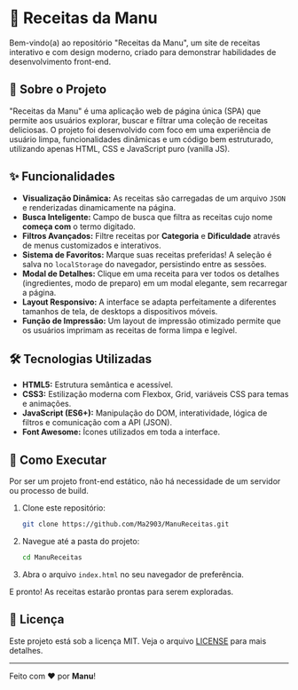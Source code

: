 # 🍳 Receitas da Manu

Bem-vindo(a) ao repositório "Receitas da Manu", um site de receitas interativo e com design moderno, criado para demonstrar habilidades de desenvolvimento front-end.

## 📖 Sobre o Projeto

"Receitas da Manu" é uma aplicação web de página única (SPA) que permite aos usuários explorar, buscar e filtrar uma coleção de receitas deliciosas. O projeto foi desenvolvido com foco em uma experiência de usuário limpa, funcionalidades dinâmicas e um código bem estruturado, utilizando apenas HTML, CSS e JavaScript puro (vanilla JS).

## ✨ Funcionalidades

- **Visualização Dinâmica:** As receitas são carregadas de um arquivo `JSON` e renderizadas dinamicamente na página.
- **Busca Inteligente:** Campo de busca que filtra as receitas cujo nome **começa com** o termo digitado.
- **Filtros Avançados:** Filtre receitas por **Categoria** e **Dificuldade** através de menus customizados e interativos.
- **Sistema de Favoritos:** Marque suas receitas preferidas! A seleção é salva no `localStorage` do navegador, persistindo entre as sessões.
- **Modal de Detalhes:** Clique em uma receita para ver todos os detalhes (ingredientes, modo de preparo) em um modal elegante, sem recarregar a página.
- **Layout Responsivo:** A interface se adapta perfeitamente a diferentes tamanhos de tela, de desktops a dispositivos móveis.
- **Função de Impressão:** Um layout de impressão otimizado permite que os usuários imprimam as receitas de forma limpa e legível.

## 🛠️ Tecnologias Utilizadas

- **HTML5:** Estrutura semântica e acessível.
- **CSS3:** Estilização moderna com Flexbox, Grid, variáveis CSS para temas e animações.
- **JavaScript (ES6+):** Manipulação do DOM, interatividade, lógica de filtros e comunicação com a API (JSON).
- **Font Awesome:** Ícones utilizados em toda a interface.

## 🚀 Como Executar

Por ser um projeto front-end estático, não há necessidade de um servidor ou processo de build.

1.  Clone este repositório:
    ```bash
    git clone https://github.com/Ma2903/ManuReceitas.git
    ```
2.  Navegue até a pasta do projeto:
    ```bash
    cd ManuReceitas
    ```
3.  Abra o arquivo `index.html` no seu navegador de preferência.

E pronto! As receitas estarão prontas para serem exploradas.

## 📄 Licença

Este projeto está sob a licença MIT. Veja o arquivo [LICENSE](LICENSE) para mais detalhes.

---

Feito com ❤️ por **Manu**!
